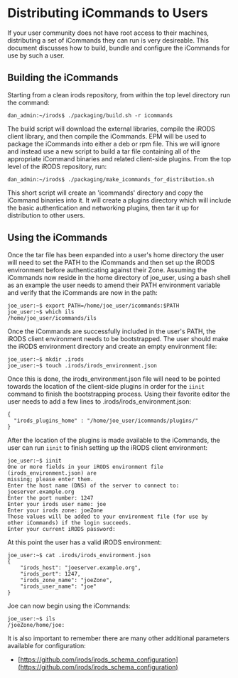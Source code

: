 # Distributing iCommands to Users

If your user community does not have root access to their machines, distributing a set of iCommands they can run is very desireable. This document discusses how to build, bundle and configure the iCommands for use by such a user.

## Building the iCommands

Starting from a clean irods repository, from within the top level directory run the command:

```
dan_admin:~/irods$ ./packaging/build.sh -r icommands
```

The build script will download the external libraries, compile the iRODS client library, and then compile the iCommands. EPM will be used to package the iCommands into either a deb or rpm file. This we will ignore and instead use a new script to build a tar file containing all of the appropriate iCommand binaries and related client-side plugins. From the top level of the iRODS repository, run:

```
dan_admin:~/irods$ ./packaging/make_icommands_for_distribution.sh
```

This short script will create an 'icommands' directory and copy the iCommand binaries into it. It will create a plugins directory which will include the basic authentication and networking plugins, then tar it up for distribution to other users.

## Using the iCommands

Once the tar file has been expanded into a user's home directory the user will need to set the PATH to the iCommands and then set up the iRODS environment before authenticating against their Zone. Assuming the iCommands now reside in the home directory of joe_user, using a bash shell as an example the user needs to amend their PATH environment variable and verify that the iCommands are now in the path:

```
joe_user:~$ export PATH=/home/joe_user/icommands:$PATH
joe_user:~$ which ils
/home/joe_user/icommands/ils
```

Once the iCommands are successfully included in the user's PATH, the iRODS client environment needs to be bootstrapped. The user should make the iRODS environment directory and create an empty environment file:

```
joe_user:~$ mkdir .irods
joe_user:~$ touch .irods/irods_environment.json
```

Once this is done, the irods_environment.json file will need to be pointed towards the location of the client-side plugins in order for the `iinit` command to finish the bootstrapping process. Using their favorite editor the user needs to add a few lines to .irods/irods_environment.json:

```
{
  "irods_plugins_home" : "/home/joe_user/icommands/plugins/"
}
```

After the location of the plugins is made available to the iCommands, the user can run `iinit` to finish setting up the iRODS client environment:

```
joe_user:~$ iinit
One or more fields in your iRODS environment file (irods_environment.json) are
missing; please enter them.
Enter the host name (DNS) of the server to connect to: joeserver.example.org
Enter the port number: 1247
Enter your irods user name: joe
Enter your irods zone: joeZone
Those values will be added to your environment file (for use by
other iCommands) if the login succeeds.
Enter your current iRODS password:
```

At this point the user has a valid iRODS environment:

```
joe_user:~$ cat .irods/irods_environment.json
{
    "irods_host": "joeserver.example.org",
    "irods_port": 1247,
    "irods_zone_name": "joeZone",
    "irods_user_name": "joe"
}
```

Joe can now begin using the iCommands:

```
joe_user:~$ ils
/joeZone/home/joe:
```

It is also important to remember there are many other additional parameters available for configuration:

  - [https://github.com/irods/irods_schema_configuration](https://github.com/irods/irods_schema_configuration)


